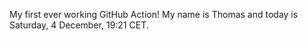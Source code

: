 My first ever working GitHub Action!
My name is Thomas and today is Saturday, 4 December, 19:21 CET. 
